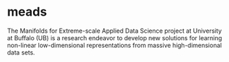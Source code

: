 # meads

The Manifolds for Extreme-scale Applied Data Science project at University at Buffalo (UB) is a research endeavor to develop new solutions for learning non-linear low-dimensional representations from massive high-dimensional data sets.
